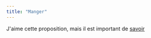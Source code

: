 ```yaml
---
title: "Manger"
---
```


J'aime cette proposition, mais il est important de [savoir](notes/leSavoir.md)